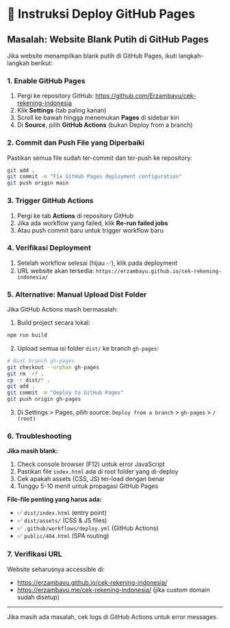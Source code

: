 # 🚀 Instruksi Deploy GitHub Pages

## Masalah: Website Blank Putih di GitHub Pages

Jika website menampilkan blank putih di GitHub Pages, ikuti langkah-langkah berikut:

### 1. Enable GitHub Pages

1. Pergi ke repository GitHub: https://github.com/Erzambayu/cek-rekening-indonesia
2. Klik **Settings** (tab paling kanan)
3. Scroll ke bawah hingga menemukan **Pages** di sidebar kiri
4. Di **Source**, pilih **GitHub Actions** (bukan Deploy from a branch)

### 2. Commit dan Push File yang Diperbaiki

Pastikan semua file sudah ter-commit dan ter-push ke repository:

```bash
git add .
git commit -m "Fix GitHub Pages deployment configuration"
git push origin main
```

### 3. Trigger GitHub Actions

1. Pergi ke tab **Actions** di repository GitHub
2. Jika ada workflow yang failed, klik **Re-run failed jobs**
3. Atau push commit baru untuk trigger workflow baru

### 4. Verifikasi Deployment

1. Setelah workflow selesai (hijau ✅), klik pada deployment
2. URL website akan tersedia: `https://erzambayu.github.io/cek-rekening-indonesia/`

### 5. Alternative: Manual Upload Dist Folder

Jika GitHub Actions masih bermasalah:

1. Build project secara lokal:
```bash
npm run build
```

2. Upload semua isi folder `dist/` ke branch `gh-pages`:
```bash
# Buat branch gh-pages
git checkout --orphan gh-pages
git rm -rf .
cp -r dist/* .
git add .
git commit -m "Deploy to GitHub Pages"
git push origin gh-pages
```

3. Di Settings > Pages, pilih source: `Deploy from a branch` > `gh-pages` > `/ (root)`

### 6. Troubleshooting

**Jika masih blank:**

1. Check console browser (F12) untuk error JavaScript
2. Pastikan file `index.html` ada di root folder yang di-deploy
3. Cek apakah assets (CSS, JS) ter-load dengan benar
4. Tunggu 5-10 menit untuk propagasi GitHub Pages

**File-file penting yang harus ada:**
- ✅ `dist/index.html` (entry point)
- ✅ `dist/assets/` (CSS & JS files)
- ✅ `.github/workflows/deploy.yml` (GitHub Actions)
- ✅ `public/404.html` (SPA routing)

### 7. Verifikasi URL

Website seharusnya accessible di:
- https://erzambayu.github.io/cek-rekening-indonesia/
- https://erzambayu.me/cek-rekening-indonesia/ (jika custom domain sudah disetup)

---

Jika masih ada masalah, cek logs di GitHub Actions untuk error messages. 